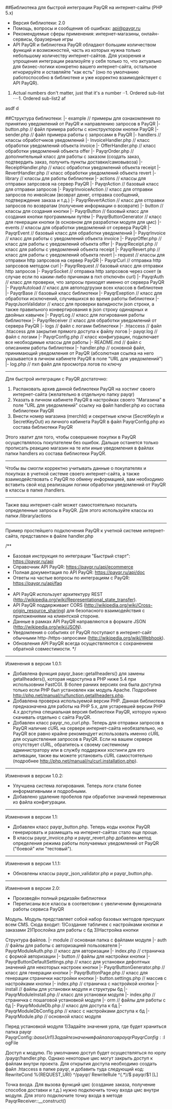 ##Библиотека для быстрой интеграции PayQR на интернет-сайты (PHP 5.x)
 * Версия библиотеки: 2.0
 * Помощь, вопросы и сообщения об ошибках: api@payqr.ru
 * Рекомендуемые сферы применения: интернет-магазины, онлайн-сервисы, браузерные игры
 * API PayQR и библиотека PayQR обладают большим количеством функций и возможностей, часть из которых нужна только небольшому количеству интернет-сайтов. Для ускорения и упрощения интеграции реализуйте у себя только то, что актуально для бизнес-логики конкретно вашего интернет-сайта, остальное игнорируйте и оставляйте "как есть" (оно по умолчанию работоспособно в библиотеке и уже корректно взаимодействует с API PayQR).

1. Actual numbers don't matter, just that it's a number
⋅⋅1. Ordered sub-list
⋅⋅⋅⋅1. Ordered sub-list2
af

asdf
d

##Структура библиотеки:
|- example // примеры для ознакомления по принятию уведомлений от PayQR и направлению запросов в PayQR
    |- button.php // файл примера работы с конструктором кнопки PayQR
    |- sender.php // файл примера работы с запросами в PayQR
|- handlers // классы обработчиков уведомлений
    |- InvoiceHandler.php // класс обработки уведомлений объекта invoice
    |- OfferHandler.php // класс обработки уведомлений объекта offer
    |- PayqrOrder.php // дополнительный класс для работы с заказом (создать заказ, подтвердить заказ, получить пункты доставки/самовывоза)
    |- ReceiptHandler.php // класс обработки уведомлений объекта receipt
    |- RevertHandler.php // класс обработки уведомлений объекта revert
|- library // классы для работы библиотеки
    |- actions // классы для отправки запрсовов на сервер PayQR
        |- PayqrAction // базовый класс для отправки запросов
        |- PayqrInvoiceAction // класс для отправки запросов по инвойсам (возврат денег, отправка сообщений, подтверждение заказа и т.д.)
        |- PayqrRevertAction // класс для отправки запросов по возвратам (получение информации о возврате)
    |- button // классы для создания кнопки
        |- PayqrButton // базовый класс для создания кнопки программным путём
        |- PayqrButtonGenerator // класс для генерации кнопки (в основном для разработки модуля для цмс)
    |- events // классы для обработки уведомлений от сервера PayQR
        |- PayqrEvent // базовый класс для обработки уведомлений
        |- PayqrInvoice // класс для работы с уведомлений объекта invoice
        |- PayqrOffer.php // класс для работы с уведомлений объекта offer
        |- PayqrReceipt.php // класс для работы с уведомлений объекта receipt
        |- PayqrRevert.php // класс для работы с уведомлений объекта revert
    |- request // классы для отправки http запрсовов на сервер PayQR
        |- PayqrCurl // отправка http запрсовов методом curl
        |- PayqrRequest // базовый класс для отправки http запросов
        |- PayqrSocket // отправка http запрсовов через сокет (в случае если по каким-либо причинам в пхп отключён curl)
    |- PayqrAuth // класс для проверки, что запросы приходят именно от сервера PayQR
    |- PayqrAutoload // класс для автоподгрузки всех классов в библиотеке
    |- PayqrBase // базовый класс библиотеки
    |- PayqrExeption // класс для обработки исключений, случившихся во время работы библиотеки
    |- PayqrJsonValidator // класс для проверки валидности json строки, а также правильного конвертирования в json строку одинарных и двойных кавычек
    |- PayqrLog // класс для логирования работы библиотеки
    |- PayqrReceiver // класс для обработки уведомлений от сервера PayQR
|- logs // файл с логами библиотеки
    |- .htaccess // файл .htaccess для закрытия прямого доступа к файлу логов
    |- payqr.log // файл с логами
|- PayqrConfig.php // класс конфигурации, подключает все необходимые классы для работы
|- README.md // файл с описанием работы библиотеки
|- handler.php // основной файл, принимающий уведомления от PayQR (абсолютная ссылка на него указывается в личном кабинете PayQR в поле "URL для уведомлений")
|- log.php // пхп файл для просмотра логов по ключу



___
Для быстрой интеграции с PayQR достаточно:
1. Распаковать архив данной библиотеки PayQR на хостинг своего интернет-сайта (желательно в отдельную папку payqr)
2. Указать в личном кабинете PayQR в настройках своего "Магазина" в поле "URL для уведомлений" ссылку на файл handler.php из состава библиотеки PayQR
3. Внести номер магазина (merchId) и секретные ключи (SecretKeyIn и SecretKeyOut) из личного кабинета PayQR в файл PayqrConfig.php из состава библиотеки PayQR

Этого хватит для того, чтобы совершение покупки в PayQR осуществлялось покупателем без ошибок. Дальше останется только прописать реакцию магазин на те или иные уведомления в файлах папки handlers из состава библиотеки PayQR.

___
Чтобы вы смогли корректно учитывать данные о покупателях и покупках в учетной системе своего интернет-сайта, а также взаимодействовать с PayQR по обмену информацией, вам необходимо вставить свой код реализации логики обработки уведомлений от PayQR в классы в папке /handlers.
___
Также ваш интернет-сайт может самостоятельно посылать определенные запросы в PayQR. Для этого используйте классы из папки /library/actions
___
Пример простейшего подключения PayQR к учетной системе интернет-сайта, представлен в файле handler.php


/**
 * Базовая инструкция по интеграции "Быстрый старт": https://payqr.ru/api 
 * Справочник API PayQR: https://payqr.ru/api/ecommerce
 * Полная документация по API PayQR: https://payqr.ru/api/doc
 * Ответы на частые вопросы по интеграциям с PayQR: https://payqr.ru/api/faq
 * 
 * API PayQR использует архитектуру REST (http://wikipedia.org/wiki/Representational_state_transfer).
 * API PayQR поддерживает CORS (http://wikipedia.org/wiki/Cross-origin_resource_sharing) для безопасного взаимодействия с приложениями на клиентской стороне.
 * Данные в рамках API PayQR направляются в формате JSON (http://wikipedia.org/wiki/JSON).
 * Уведомления о событиях от PayQR поступают в интернет-сайт обычными http-/https-запросами (http://wikipedia.org/wiki/Webhook).
 * Обновления API PayQR всегда осуществляются с сохранением обратной совместимости.
 */


___
Изменения в версии 1.0.1:
- Добавлена функция payqr_base::getallheaders() для замены getallheaders(), которая недоступна в PHP ниже 5.4 при использовнии FastCGI. В более раниих версиях она была доступна только если PHP был установлен как модуль Apache. Подробнее http://php.net/manual/ru/function.getallheaders.php.
- Добавлена проверка используемой версии PHP. Данная библиотека предназначена для работы на PHP 5.x, для устаревшей версии PHP 4.x доступна специальная версия библиотеки PayQR, которую нужно скачивать отдельно с сайта PayQR.
- Добавлен класс payqr_no_curl.php. Теперь для отправки запросов в PayQR наличие cURL на сервере интернет-сайта необязательно, но PayQR все равно крайне рекомендует использовать именно cURL для осуществления запросов в PayQR. Если на вашем сервере отсутствует cURL, обратитесь к своему системному администратору или в службу поддержки хостинги для его активации, также вы можете установить cURL самостоятельно (подробнее http://php.net/manual/ru/curl.installation.php).

___
Изменения в версии 1.0.2:
- Улучшена система логирования. Теперь логи стали более информативными и подробными.
- Добавлено удаление пробелов при обработке значений переменных из файла конфигурации.

___
Изменения в версии 1.1:
- Добавлен класс payqr_button.php. Теперь коды кнопок PayQR генерировать и размещать на интернет-сайтах стало еще проще.
- В классы payqr_invoice.php и payqr_revert.php добавлен метод определения режима работы получаемых уведомлений от PayQR ("боевой" или "тестовый").

___
Изменения в версии 1.1.1:
- Обновлены классы payqr_json_validator.php и payqr_button.php.
___
Изменения в версии 2.0:
- Произведён полный редизайн библиотеки
- Переписаны все классы в соответсвии с увеличеним функционала работы сервиса PayQR




Модуль.
Модуль представляет собой набор базовых методов присущих всем CMS. Сюда входит:
1)Создание табличек с настройками кнопки и заказами
2)Прослойка для работы с бд
3)Настройка кнопки 

Структура файлов.
|- module // основная папка с файлами модуля
    |- auth // файлы для работы с авторизацией пользователя
        |- PayqrModuleAuth.php // класс для авторизации
        |- index.php // страничка с формой авторизации
    |- button // файлы для настройки кнопки
        |- PayqrButtonDefaultSettings.php // класс для установки дефолтных значений для некоторых настроек кнопки
        |- PayqrButtonGenerator.php // класс для генерации кнопки
        |- PayqrButtonPage.php // класс для генерации странички настройки кнопки
        |- button.settings.php // массив с настройками кнопки
        |- index.php // страничка с настройкой кнопки
    |- install // файлы для установки модуля и структуры бд
        |- PayqrModuleInstall.php // класс для установки модуля
        |- index.php // страничка с пошаговой установкой модуля
    |- orm // файлы для работы с бд
        |- PayqrModuleDb.php // класс для доступа к бд
        |- PayqrModuleDbConfig.php // класс с настройками доступа к бд
    |- PayqrModule.php // основной класс модуля

Перед установкой модуля
1)Задайте значения урла, где будет храниться папка payqr PayqrConfig::$baseUrl
1)Задайте значения файла логов payqr PayqrConfig::$logFile


Доступ к модулю. По умолчанию доступ будет осуществляться по юрлу /payqr/handler.php. Однако некоторые цмс могут закрыть доступ к файлам внутри проекта. 
Для открытия доступа необходимо создать файл .htaccess в папке payqr, и добавить туда следующий код:
RewriteCond %{REQUEST_URI} ^/payqr/
RewriteRule ^(.*)/$ payqr/$1 [L]

Точка входа. Для вызова функций цмс (создание заказа, получение способов доставки и т.д.) нужно подключить точку входа цмс внутри модуля. Для этого подключите точку входа в методе PayqrReceiver::__construct()